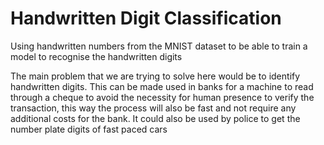 # Handwritten Digit Classification
Using handwritten numbers from the MNIST dataset to be able to train a model to recognise the handwritten digits


The main problem that we are trying to solve here would be to identify handwritten digits. This can be made used in banks for a machine to read through a cheque to avoid the necessity for human presence to verify the transaction, this way the process will also be fast and not require any additional costs for the bank. It could also be used by police to get the number plate digits of fast paced cars
